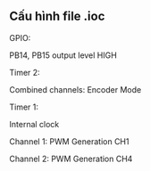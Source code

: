 ## Cấu hình file .ioc

GPIO:

  PB14, PB15 output level HIGH

Timer 2:  

  Combined channels: Encoder Mode
  
Timer 1:

  Internal clock
  
  Channel 1: PWM Generation CH1
  
  Channel 2: PWM Generation CH4
  
